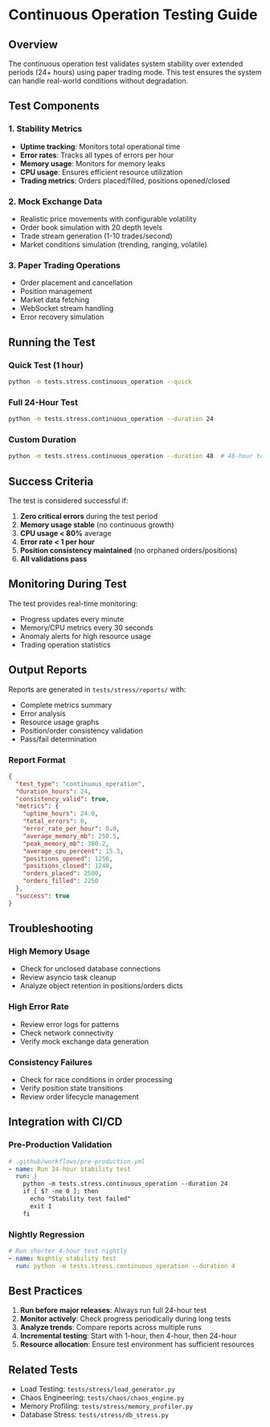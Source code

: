 # Continuous Operation Testing Guide

## Overview

The continuous operation test validates system stability over extended periods (24+ hours) using paper trading mode. This test ensures the system can handle real-world conditions without degradation.

## Test Components

### 1. Stability Metrics
- **Uptime tracking**: Monitors total operational time
- **Error rates**: Tracks all types of errors per hour
- **Memory usage**: Monitors for memory leaks
- **CPU usage**: Ensures efficient resource utilization
- **Trading metrics**: Orders placed/filled, positions opened/closed

### 2. Mock Exchange Data
- Realistic price movements with configurable volatility
- Order book simulation with 20 depth levels
- Trade stream generation (1-10 trades/second)
- Market conditions simulation (trending, ranging, volatile)

### 3. Paper Trading Operations
- Order placement and cancellation
- Position management
- Market data fetching
- WebSocket stream handling
- Error recovery simulation

## Running the Test

### Quick Test (1 hour)
```bash
python -m tests.stress.continuous_operation --quick
```

### Full 24-Hour Test
```bash
python -m tests.stress.continuous_operation --duration 24
```

### Custom Duration
```bash
python -m tests.stress.continuous_operation --duration 48  # 48-hour test
```

## Success Criteria

The test is considered successful if:
1. **Zero critical errors** during the test period
2. **Memory usage stable** (no continuous growth)
3. **CPU usage < 80%** average
4. **Error rate < 1 per hour**
5. **Position consistency maintained** (no orphaned orders/positions)
6. **All validations pass**

## Monitoring During Test

The test provides real-time monitoring:
- Progress updates every minute
- Memory/CPU metrics every 30 seconds
- Anomaly alerts for high resource usage
- Trading operation statistics

## Output Reports

Reports are generated in `tests/stress/reports/` with:
- Complete metrics summary
- Error analysis
- Resource usage graphs
- Position/order consistency validation
- Pass/fail determination

### Report Format
```json
{
  "test_type": "continuous_operation",
  "duration_hours": 24,
  "consistency_valid": true,
  "metrics": {
    "uptime_hours": 24.0,
    "total_errors": 0,
    "error_rate_per_hour": 0.0,
    "average_memory_mb": 250.5,
    "peak_memory_mb": 380.2,
    "average_cpu_percent": 15.3,
    "positions_opened": 1250,
    "positions_closed": 1248,
    "orders_placed": 2500,
    "orders_filled": 2250
  },
  "success": true
}
```

## Troubleshooting

### High Memory Usage
- Check for unclosed database connections
- Review asyncio task cleanup
- Analyze object retention in positions/orders dicts

### High Error Rate
- Review error logs for patterns
- Check network connectivity
- Verify mock exchange data generation

### Consistency Failures
- Check for race conditions in order processing
- Verify position state transitions
- Review order lifecycle management

## Integration with CI/CD

### Pre-Production Validation
```yaml
# .github/workflows/pre-production.yml
- name: Run 24-hour stability test
  run: |
    python -m tests.stress.continuous_operation --duration 24
    if [ $? -ne 0 ]; then
      echo "Stability test failed"
      exit 1
    fi
```

### Nightly Regression
```yaml
# Run shorter 4-hour test nightly
- name: Nightly stability test
  run: python -m tests.stress.continuous_operation --duration 4
```

## Best Practices

1. **Run before major releases**: Always run full 24-hour test
2. **Monitor actively**: Check progress periodically during long tests
3. **Analyze trends**: Compare reports across multiple runs
4. **Incremental testing**: Start with 1-hour, then 4-hour, then 24-hour
5. **Resource allocation**: Ensure test environment has sufficient resources

## Related Tests

- Load Testing: `tests/stress/load_generator.py`
- Chaos Engineering: `tests/chaos/chaos_engine.py`
- Memory Profiling: `tests/stress/memory_profiler.py`
- Database Stress: `tests/stress/db_stress.py`